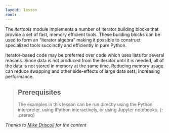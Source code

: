 ```yaml
---
layout: lesson
root: .
---
```

The *itertools* module implements a number of iterator building blocks that provide a set of fast, memory efficient tools. 
These building blocks can be used to form an “iterator algebra” making it possible to construct specialized tools succinctly 
and efficiently in pure Python.

Iterator-based code may be preferred over code which uses lists for several reasons. Since data is not produced from the 
iterator until it is needed, all of the data is not stored in memory at the same time. Reducing memory usage can reduce swapping and 
other side-effects of large data sets, increasing performance.

> ## Prerequisites
>
> The examples in this lesson can be run directly using the Python interpreter, using IPython interactively, 
> or using Jupyter notebooks.
{: .prereq}

*Thanks to [Mike Driscoll](https://www.blog.pythonlibrary.org/2016/04/20/python-201-an-intro-to-itertools/) for the content*
